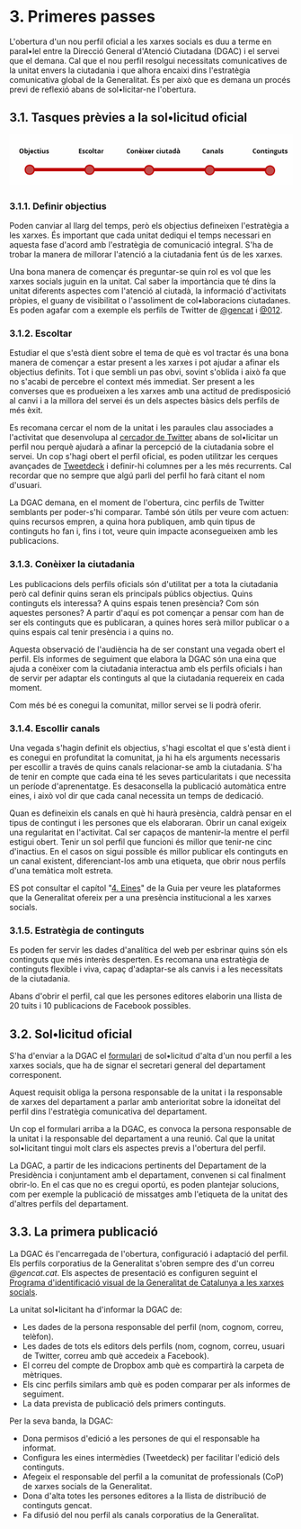 # 3. Primeres passes

L'obertura d'un nou perfil oficial a les xarxes socials es duu a terme en paral•lel entre la Direcció General d'Atenció Ciutadana (DGAC) i el servei que el demana. Cal que el nou perfil resolgui necessitats comunicatives de la unitat envers la ciutadania i que alhora encaixi dins l'estratègia comunicativa global de la Generalitat. És per això que es demana un procés previ de reflexió abans de sol•licitar-ne l'obertura.

## 3.1. Tasques prèvies a la sol•licitud oficial

![Primeres passes ](/assets/img/3_1_primeres_passes_1.jpg)

### 3.1.1. Definir objectius

Poden canviar al llarg del temps, però els objectius defineixen l'estratègia  a les xarxes. És important que cada unitat dediqui el temps necessari en aquesta fase d'acord amb l'estratègia de comunicació integral. S'ha de trobar la manera de millorar l'atenció a la ciutadania fent ús de les xarxes.

Una bona manera de començar és preguntar-se quin rol es vol que les xarxes socials juguin en la unitat. Cal saber la importància que té dins la unitat diferents aspectes com l'atenció al ciutadà, la informació d'activitats pròpies, el guany de visibilitat o l'assoliment de col•laboracions ciutadanes. Es poden agafar com a exemple els perfils de Twitter de [@gencat](http://twitter.com/gencat) i [@012](http://twitter.com/012).

### 3.1.2. Escoltar

Estudiar el que s'està dient sobre el tema de què es vol tractar és una bona manera de començar a estar present a les xarxes i pot ajudar a afinar els objectius definits. Tot i que sembli un pas obvi, sovint s'oblida i això fa que no s'acabi de percebre el context més immediat. Ser present a les converses que es produeixen a les xarxes amb una actitud de predisposició al canvi i a la millora del servei és un dels aspectes bàsics dels perfils de més èxit.

Es recomana cercar el nom de la unitat i les paraules clau associades a l'activitat que desenvolupa al [cercador de Twitter](http://search.twitter.com) abans de sol•licitar un perfil nou perquè ajudarà a afinar la percepció de la ciutadania sobre el servei. Un cop s'hagi obert el perfil oficial, es poden utilitzar les cerques avançades de [Tweetdeck](http://tweetdeck.twitter.com) i definir-hi columnes per a les més recurrents. Cal recordar que no sempre que algú parli del perfil ho farà citant el nom d'usuari.

La DGAC demana, en el moment de l'obertura, cinc perfils de Twitter semblants per poder-s'hi comparar. També són útils per veure com actuen: quins recursos empren, a quina hora publiquen, amb quin tipus de continguts ho fan i, fins i tot, veure quin impacte aconsegueixen amb les publicacions.

### 3.1.3. Conèixer la ciutadania

Les publicacions dels perfils oficials són d'utilitat per a tota la ciutadania però cal definir quins seran els principals públics objectius. Quins continguts els interessa? A quins espais tenen presència? Com són aquestes persones? A partir d'aquí es pot començar a pensar com han de ser els continguts que es publicaran, a quines hores serà millor publicar o a quins espais cal tenir presència i a quins no.

Aquesta observació de l'audiència ha de ser constant una vegada obert el perfil. Els informes de seguiment que elabora la DGAC són una eina que ajuda a conèixer com la ciutadania interactua amb els perfils oficials i han de servir per adaptar els continguts al que la ciutadania requereix en cada moment.

Com més bé es conegui la comunitat, millor servei se li podrà oferir.

### 3.1.4. Escollir canals

Una vegada s'hagin definit els objectius, s'hagi escoltat el que s'està dient i es conegui en profunditat la comunitat, ja hi ha els arguments necessaris per escollir a través de quins canals relacionar-se amb la ciutadania. S'ha de tenir en compte que cada eina té les seves particularitats i que necessita un període d'aprenentatge. Es desaconsella la publicació automàtica entre eines, i això vol dir que cada canal necessita un temps de dedicació.

Quan es defineixin els canals en què hi haurà presència, caldrà pensar en el tipus de contingut i les persones que els elaboraran. Obrir un canal exigeix una regularitat en l'activitat. Cal ser capaços de mantenir-la mentre el perfil estigui obert. Tenir un sol perfil que funcioni és millor que tenir-ne cinc d'inactius. En el casos on sigui possible és millor publicar els continguts en un canal existent, diferenciant-los amb una etiqueta, que obrir nous perfils d'una temàtica molt estreta.

ES pot consultar el capítol "[4. Eines](/04-eines/)" de la Guia per veure les plataformes que la Generalitat ofereix per a una presència institucional a les xarxes socials.

### 3.1.5. Estratègia de continguts

Es poden fer servir les dades d'analítica del web per esbrinar quins són els continguts que més interès desperten. Es recomana una estratègia de continguts flexible i viva, capaç d'adaptar-se als canvis i a les necessitats de la ciutadania.

Abans d'obrir el perfil, cal que les persones editores elaborin una llista de 20 tuits i 10 publicacions de Facebook possibles.

## 3.2. Sol•licitud oficial

S'ha d'enviar a la DGAC el [formulari](http://identitatcorporativa.gencat.cat/web/.content/Documentacio/pdf/autorit_web.pdf) de sol•licitud d'alta d'un nou perfil a les xarxes socials, que ha de signar el secretari general del departament corresponent.

Aquest requisit obliga la persona responsable de la unitat i la responsable de xarxes del departament a parlar amb anterioritat sobre la idoneïtat del perfil dins l'estratègia comunicativa del departament.

Un cop el formulari arriba a la DGAC, es convoca la persona responsable de la unitat i la responsable del departament a una reunió. Cal que la unitat sol•licitant tingui molt clars els aspectes previs a l'obertura del perfil.

La DGAC, a partir de les indicacions pertinents del Departament de la Presidència i conjuntament amb el departament, convenen si cal finalment obrir-lo. En el cas que no es cregui oportú, es poden plantejar solucions, com per exemple la publicació de missatges amb l'etiqueta de la unitat des d'altres perfils del departament.

## 3.3. La primera publicació

La DGAC és l'encarregada de l'obertura, configuració i adaptació del perfil. Els perfils corporatius de la Generalitat s'obren sempre des d'un correu *@gencat.cat*. Els aspectes de presentació es configuren seguint el [Programa d'identificació visual de la Generalitat de Catalunya a les xarxes socials](http://identitatcorporativa.gencat.cat/ca/aplicacions/xarxes-socials/).

La unitat sol•licitant ha d'informar la DGAC de:

- Les dades de la persona responsable del perfil (nom, cognom, correu, telèfon).  
- Les dades de tots els editors dels perfils (nom, cognom, correu, usuari de Twitter, correu amb què accedeix a Facebook).  
- El correu del compte de Dropbox amb què es compartirà la carpeta de mètriques.  
- Els cinc perfils similars amb què es poden comparar per als informes de seguiment.  
- La data prevista de publicació dels primers continguts.  

Per la seva banda, la DGAC:

- Dona permisos d'edició a les persones de qui el responsable ha informat.  
- Configura les eines intermèdies (Tweetdeck) per facilitar l'edició dels continguts.  
- Afegeix el responsable del perfil a la comunitat de professionals (CoP) de xarxes socials de la Generalitat.  
- Dona d'alta totes les persones editores a la llista de distribució de continguts gencat.  
- Fa difusió del nou perfil als canals corporatius de la Generalitat.  

